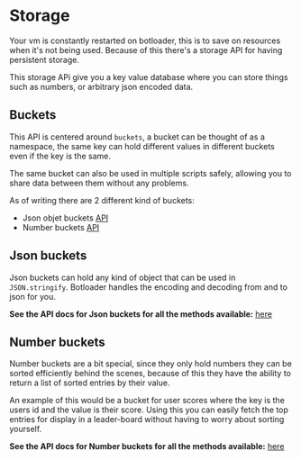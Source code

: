 # Storage

Your vm is constantly restarted on botloader, this is to save on resources when it's not being used. Because of this there's a storage API for having persistent storage.

This storage APi give you a key value database where you can store things such as numbers, or arbitrary json encoded data.

## Buckets

This API is centered around `buckets`, a bucket can be thought of as a namespace, the same key can hold different values in different buckets even if the key is the same.

The same bucket can also be used in multiple scripts safely, allowing you to share data between them without any problems.

As of writing there are 2 different kind of buckets:
 - Json objet buckets [API](https://botloader.io/docs/classes/Script.html#createGuildStorageJson)
 - Number buckets [API](https://botloader.io/docs/classes/Script.html#createGuildStorageNumber)


## Json buckets

Json buckets can hold any kind of object that can be used in `JSON.stringify`. Botloader handles the encoding and decoding from and to json for you.

**See the API docs for Json buckets for all the methods available:** [here](https://botloader.io/docs/classes/Storage.JsonBucket.html)

## Number buckets

Number buckets are a bit special, since they only hold numbers they can be sorted efficiently behind the scenes, because of this they have the ability to return a list of sorted entries by their value.

An example of this would be a bucket for user scores where the key is the users id and the value is their score. Using this you can easily fetch the top entries for display in a leader-board without having to worry about sorting yourself.

**See the API docs for Number buckets for all the methods available:** [here](https://botloader.io/docs/classes/Storage.NumberBucket.html)